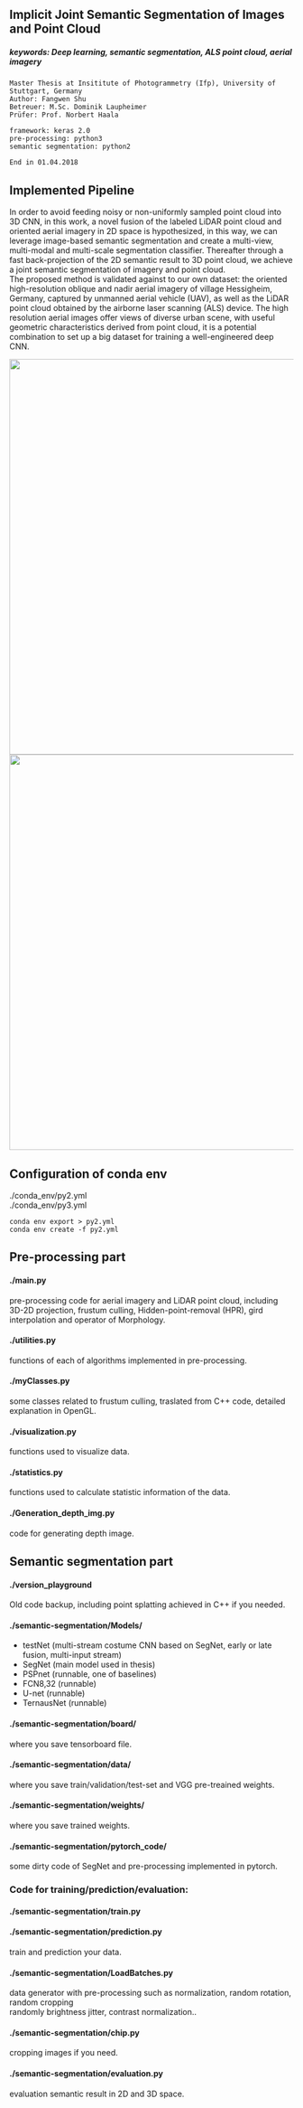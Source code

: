 ## Implicit Joint Semantic Segmentation of Images and Point Cloud
##### keywords: Deep learning, semantic segmentation, ALS point cloud, aerial imagery
```
Master Thesis at Insititute of Photogrammetry (Ifp), University of Stuttgart, Germany
Author: Fangwen Shu
Betreuer: M.Sc. Dominik Laupheimer
Prüfer: Prof. Norbert Haala

framework: keras 2.0
pre-processing: python3
semantic segmentation: python2

End in 01.04.2018
```
## Implemented Pipeline
In order to avoid feeding noisy or non-uniformly sampled point cloud into 3D CNN, in this work, a novel fusion of the labeled LiDAR point cloud and oriented aerial imagery in 2D space is hypothesized, in this way, we can leverage image-based semantic segmentation and create a multi-view, multi-modal and multi-scale segmentation classifier. Thereafter through a fast back-projection of the 2D semantic result to 3D point cloud, we achieve a joint semantic segmentation of imagery and point cloud. <br>
The proposed method is validated against to our own dataset: the oriented high-resolution oblique and nadir aerial imagery of village Hessigheim, Germany, captured by unmanned aerial vehicle (UAV), as well as the LiDAR point cloud obtained by the airborne laser scanning (ALS) device. The high resolution aerial images offer views of diverse urban scene, with useful geometric characteristics derived from point cloud, it is a potential combination to set up a big dataset for training a well-engineered deep CNN. 

<img src="https://github.com/PeterFWS/masterThesis_BK/blob/master/imgs/pipline.png" width="700">
<img src="https://github.com/PeterFWS/masterThesis_BK/blob/master/imgs/list_of_classes.PNG" width="700">


## Configuration of conda env

./conda_env/py2.yml <br>
./conda_env/py3.yml <br>

```
conda env export > py2.yml
conda env create -f py2.yml
```


## Pre-processing part

#### ./main.py

pre-processing code for aerial imagery and LiDAR point cloud, including 3D-2D projection, frustum culling, 
Hidden-point-removal (HPR), gird interpolation and operator of Morphology.


#### ./utilities.py

functions of each of algorithms implemented in pre-processing.


#### ./myClasses.py

some classes related to frustum culling, traslated from C++ code, detailed explanation in OpenGL.


#### ./visualization.py

functions used to visualize data. 


#### ./statistics.py

functions used to calculate statistic information of the data.


#### ./Generation_depth_img.py

code for generating depth image.

## Semantic segmentation part

#### ./version_playground

Old code backup, including point splatting achieved in C++ if you needed.<br>


#### ./semantic-segmentation/Models/

* testNet (multi-stream costume CNN based on SegNet, early or late fusion, multi-input stream)
* SegNet (main model used in thesis)
* PSPnet (runnable, one of baselines)
* FCN8,32 (runnable)
* U-net (runnable)
* TernausNet (runnable)


#### ./semantic-segmentation/board/

where you save tensorboard file.


#### ./semantic-segmentation/data/

where you save train/validation/test-set and VGG pre-treained weights.


#### ./semantic-segmentation/weights/

where you save trained weights.


#### ./semantic-segmentation/pytorch_code/

some dirty code of SegNet and pre-processing implemented in pytorch. 

### Code for training/prediction/evaluation:

#### ./semantic-segmentation/train.py
#### ./semantic-segmentation/prediction.py

train and prediction your data.


#### ./semantic-segmentation/LoadBatches.py

data generator with pre-processing such as normalization, random rotation, random cropping <br>
randomly brightness jitter, contrast normalization..


#### ./semantic-segmentation/chip.py

cropping images if you need.


#### ./semantic-segmentation/evaluation.py

evaluation semantic result in 2D and 3D space.

